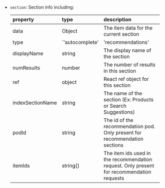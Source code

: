 - `section`: Section info including: 

  | property                      | type                                    | description                                                   |
  | :-----------------------------| :---------------------------------------| :-------------------------------------------------------------|
  | data                          | Object                                  | The item data for the current section                         |
  | type                       | `'autocomplete'|'recommendations'|custom'` | The type of autocomplete results in this section 
  | displayName                  | string   | The display name of the section 
  | numResults                     | number                                  | The number of results in this section 
  | ref                     | object                                  | React ref object for this section 
  | indexSectionName | string                               | The name of the section (Ex: Products or Search Suggestions) 
  | podId                | string                                | The id of the recommendation pod. Only present for recommendation sections 
  | itemIds                 | string[]                           | The item ids used in the recommendation request. Only present for recommendation requests 
